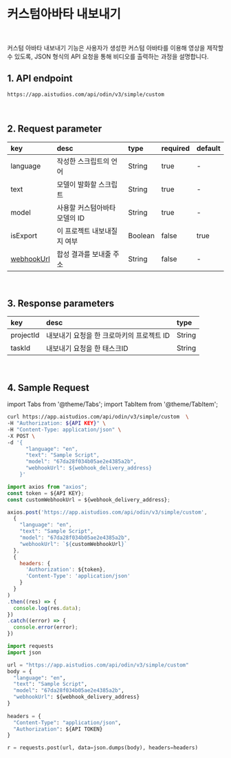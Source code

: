 # 커스텀아바타 내보내기

<br/>

커스텀 아바타 내보내기 기능은 사용자가 생성한 커스텀 아바타를 이용해 영상을 제작할 수 있도록, JSON 형식의 API 요청을 통해 비디오를 출력하는 과정을 설명합니다.

## 1. API endpoint

```http
https://app.aistudios.com/api/odin/v3/simple/custom
```

<br/>

## 2. Request parameter

|key|desc|type|required|default|
|:---|:---|:---|:---|:---|
|language|작성한 스크립트의 언어|String|true|-|
|text|모델이 발화할 스크립트|String|true|-|
|model|사용할 커스텀아바타 모델의 ID|String|true|-|
|isExport|이 프로젝트 내보내질지 여부|Boolean|false|true|
|[webhookUrl](../reference/webhook)|합성 결과를 보내줄 주소|String|false|-|


<br/>

## 3. Response parameters

|key|desc|type|
|:---|:---|:---|
|projectId|내보내기 요청을 한 크로마키의 프로젝트 ID|String|
|taskId|내보내기 요청을 한 태스크ID|String|

<br/>


## 4. Sample Request

import Tabs from '@theme/Tabs';
import TabItem from '@theme/TabItem';

<Tabs>
<TabItem value="curl" label="cURL">

```bash
curl https://app.aistudios.com/api/odin/v3/simple/custom  \
-H "Authorization: ${API KEY}" \
-H "Content-Type: application/json" \
-X POST \
-d '{
      "language": "en",
      "text": "Sample Script",
      "model": "67da28f034b05ae2e4385a2b",
      "webhookUrl": ${webhook_delivery_address}
    }'
```

</TabItem>
<TabItem value="js" label="Node.js">

```js
import axios from "axios"; 
const token = ${API KEY};
const customWebhookUrl = ${webhook_delivery_address};

axios.post('https://app.aistudios.com/api/odin/v3/simple/custom', 
  {
    "language": "en",
    "text": "Sample Script",
    "model": "67da28f034b05ae2e4385a2b",
    "webhookUrl": `${customWebhookUrl}`
  }, 
  {
    headers: {
      'Authorization': ${token},
      'Content-Type': 'application/json'
    }
  }
)
.then((res) => {
  console.log(res.data);
})
.catch((error) => {
  console.error(error);
})
```

</TabItem>
<TabItem value="py" label="Python">

```py
import requests
import json

url = "https://app.aistudios.com/api/odin/v3/simple/custom"
body = {
  "language": "en",
  "text": "Sample Script",
  "model": "67da28f034b05ae2e4385a2b",
  "webhookUrl": ${webhook_delivery_address}
}
    
headers = {
  "Content-Type": "application/json",
  "Authorization": ${API TOKEN}
}

r = requests.post(url, data=json.dumps(body), headers=headers)
```

</TabItem>
</Tabs>
